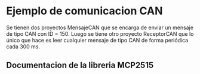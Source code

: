 # Ejemplo de comunicacion CAN

Se tienen dos proyectos MensajeCAN que se encarga de enviar un mensaje de tipo CAN con ID = 150. Luego se tiene otro proyecto ReceptorCAN
que lo único que hace es leer cualquier mensaje de tipo CAN de forma periódica cada 300 ms.

## Documentacion de la libreria MCP2515

